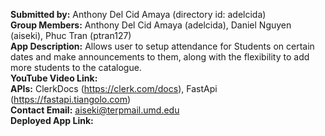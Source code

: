 **Submitted by:** Anthony Del Cid Amaya (directory id: adelcida)  <br>
**Group Members:** Anthony Del Cid Amaya (adelcida), Daniel Nguyen (aiseki), Phuc Tran (ptran127)  <br>
**App Description:** Allows user to setup attendance for Students on certain dates and make announcements to them, along with the flexibility to add more students to the catalogue. <br>
**YouTube Video Link:**  <br>
**APIs:** ClerkDocs (https://clerk.com/docs), FastApi (https://fastapi.tiangolo.com)  <br>
**Contact Email:** aiseki@terpmail.umd.edu  <br>
**Deployed App Link:**  <br>
